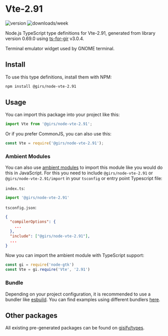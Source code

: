 
# Vte-2.91

![version](https://img.shields.io/npm/v/@girs/node-vte-2.91)
![downloads/week](https://img.shields.io/npm/dw/@girs/node-vte-2.91)


Node.js TypeScript type definitions for Vte-2.91, generated from library version 0.69.0 using [ts-for-gir](https://github.com/gjsify/ts-for-gir) v3.0.4.

Terminal emulator widget used by GNOME terminal.

## Install

To use this type definitions, install them with NPM:
```bash
npm install @girs/node-vte-2.91
```

## Usage

You can import this package into your project like this:
```ts
import Vte from '@girs/node-vte-2.91';
```

Or if you prefer CommonJS, you can also use this:
```ts
const Vte = require('@girs/node-vte-2.91');
```

### Ambient Modules

You can also use [ambient modules](https://github.com/gjsify/ts-for-gir/tree/main/packages/cli#ambient-modules) to import this module like you would do this in JavaScript.
For this you need to include `@girs/node-vte-2.91` or `@girs/node-vte-2.91/import` in your `tsconfig` or entry point Typescript file:

`index.ts`:
```ts
import '@girs/node-vte-2.91'
```

`tsconfig.json`:
```json
{
  "compilerOptions": {
    ...
  },
  "include": ["@girs/node-vte-2.91"],
  ...
}
```

Now you can import the ambient module with TypeScript support: 

```ts
const gi = require('node-gtk')
const Vte = gi.require('Vte', '2.91')
```


### Bundle

Depending on your project configuration, it is recommended to use a bundler like [esbuild](https://esbuild.github.io/). You can find examples using different bundlers [here](https://github.com/gjsify/ts-for-gir/tree/main/examples).

## Other packages

All existing pre-generated packages can be found on [gjsify/types](https://github.com/gjsify/types).

